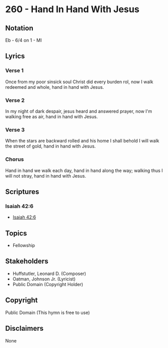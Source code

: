 # 260 - Hand In Hand With Jesus

## Notation

Eb - 6/4 on 1 - MI

## Lyrics

### Verse 1

Once from my poor sinsick soul Christ did every burden rol, now I walk redeemed and whole, hand in hand with Jesus.

### Verse 2

In my night of dark despair, jesus heard and answered prayer, now I'm walking free as air, hand in hand with Jesus.

### Verse 3

When the stars are backward rolled and his home I shall behold I will walk the street of gold, hand in hand with Jesus.

### Chorus

Hand in hand we walk each day, hand in hand along the way; walking thus I will not stray, hand in hand with Jesus.


## Scriptures

### Isaiah 42:6

- [Isaiah 42:6](https://www.biblegateway.com/passage/?search=Isaiah%2042%3A6)


## Topics

- Fellowship

## Stakeholders

- Huffstutler, Leonard D. (Composer)
- Oatman, Johnson  Jr. (Lyricist)
- Public Domain (Copyright Holder)

## Copyright

Public Domain
(This hymn is free to use)

## Disclaimers

None

